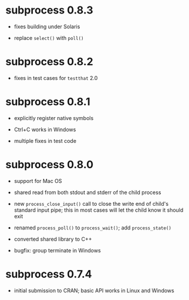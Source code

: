 # subprocess 0.8.3

* fixes building under Solaris

* replace `select()` with `poll()`

# subprocess 0.8.2

* fixes in test cases for `testthat` 2.0

# subprocess 0.8.1

* explicitly register native symbols

* Ctrl+C works in Windows

* multiple fixes in test code

# subprocess 0.8.0

* support for Mac OS

* shared read from both stdout and stderr of the child process

* new `process_close_input()` call to close the write end of child's
  standard input pipe; this in most cases will let the child know it
  should exit

* renamed `process_poll()` to `process_wait()`; add `process_state()`

* converted shared library to C++

* bugfix: group terminate in Windows


# subprocess 0.7.4

* initial submission to CRAN; basic API works in Linux and Windows
